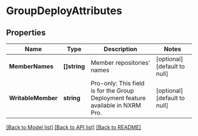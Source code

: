 # GroupDeployAttributes

## Properties
Name | Type | Description | Notes
------------ | ------------- | ------------- | -------------
**MemberNames** | **[]string** | Member repositories&#x27; names | [optional] [default to null]
**WritableMember** | **string** | Pro-only: This field is for the Group Deployment feature available in NXRM Pro. | [optional] [default to null]

[[Back to Model list]](../README.md#documentation-for-models) [[Back to API list]](../README.md#documentation-for-api-endpoints) [[Back to README]](../README.md)

